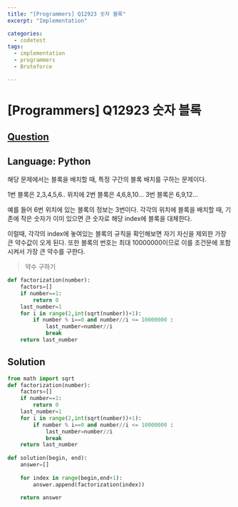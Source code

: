 ```yaml
---
title: "[Programmers] Q12923 숫자 블록"
excerpt: "Implementation"

categories:
  - codetest
tags:
  - implementation
  - programmers
  - Bruteforce

---
```

# [Programmers] Q12923 숫자 블록
## [Question](https://www.programmers.co.kr/learn/courses/30/lessons/12923)
## Language: Python

해당 문제에서는 블록을 배치할 때, 특정 구간의 블록 배치를 구하는 문제이다.

1번 블록은 2,3,4,5,6.. 위치에
2번 블록은 4,6,8,10...
3번 블록은 6,9,12...

예를 들어 6번 위치에 있는 블록의 정보는 3번이다. 각각의 위치에 블록을 배치할 때, 기존에 작은 숫자가 이미 있으면 큰 숫자로 해당 index에 블록을 대체한다.

이럴때, 각각의 index에 놓여있는 블록의 규칙을 확인해보면 자기 자신을 제외한 가장 큰 약수값이 오게 된다. 또한 블록의 번호는 최대 10000000이므로 이를 조건문에 포함시켜서 가장 큰 약수를 구한다.

> 약수 구하기

```python
def factorization(number):
    factors=[]
    if number==1:
        return 0
    last_number=1
    for i in range(2,int(sqrt(number))+1):
        if number % i==0 and number//i <= 10000000 :
            last_number=number//i
            break
    return last_number
```

## Solution

```python
from math import sqrt
def factorization(number):
    factors=[]
    if number==1:
        return 0
    last_number=1
    for i in range(2,int(sqrt(number))+1):
        if number % i==0 and number//i <= 10000000 :
            last_number=number//i
            break
    return last_number
            
def solution(begin, end):
    answer=[]
    
    for index in range(begin,end+1):
        answer.append(factorization(index))

    return answer
```